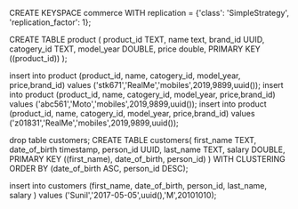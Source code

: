 CREATE KEYSPACE commerce WITH replication = {'class': 'SimpleStrategy', 'replication_factor': 1};


CREATE TABLE product (
  product_id TEXT,
  name text,
  brand_id UUID,
  catogery_id TEXT,
  model_year DOUBLE,
  price double,
  PRIMARY KEY ((product_id))
);


insert into product (product_id, name, catogery_id, model_year, price,brand_id) values ('stk671','RealMe','mobiles',2019,9899,uuid());
insert into product (product_id, name, catogery_id, model_year, price,brand_id) values ('abc561','Moto','mobiles',2019,9899,uuid());
insert into product (product_id, name, catogery_id, model_year, price,brand_id) values ('z01831','RealMe','mobiles',2019,9899,uuid());

drop table customers;
CREATE TABLE customers(
  first_name TEXT,
  date_of_birth timestamp,
  person_id UUID,
  last_name TEXT,
  salary DOUBLE,
  PRIMARY KEY ((first_name), date_of_birth, person_id)
) WITH CLUSTERING ORDER BY (date_of_birth ASC, person_id DESC);


insert into customers (first_name, date_of_birth, person_id, last_name, salary ) values ('Sunil','2017-05-05',uuid(),'M',20101010);
